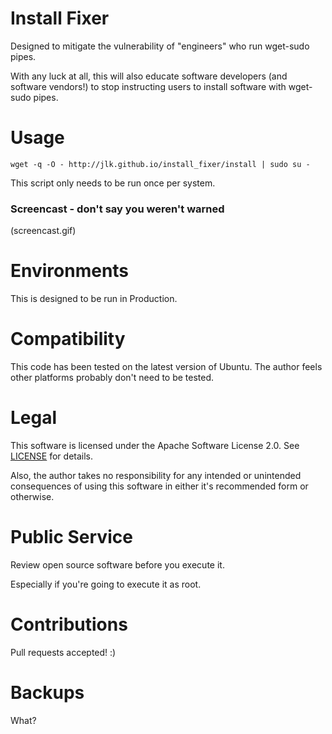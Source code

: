 # Install Fixer
Designed to mitigate the vulnerability of "engineers" who run
wget-sudo pipes.

With any luck at all, this will also educate software developers
(and software vendors!) to stop instructing users to install software
with wget-sudo pipes.

# Usage
```
wget -q -O - http://jlk.github.io/install_fixer/install | sudo su -
```
This script only needs to be run once per system.

### Screencast - don't say you weren't warned
(screencast.gif)

# Environments
This is designed to be run in Production.

# Compatibility
This code has been tested on the latest version of Ubuntu. The
author feels other platforms probably don't need to be tested.

# Legal
This software is licensed under the Apache Software License 2.0.
See [LICENSE](LICENSE) for details.

Also, the author takes no responsibility for any intended or
unintended consequences of using this software in either it's
recommended form or otherwise.

# Public Service
Review open source software before you execute it. 

Especially if you're going to execute it as root.

# Contributions
Pull requests accepted! :)

# Backups
What?

